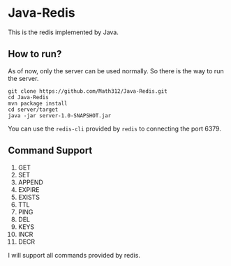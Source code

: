 # Java-Redis

This is the redis implemented by Java.

## How to run?

As of now, only the server can be used normally. So there is the way to run the server.

```
git clone https://github.com/Math312/Java-Redis.git
cd Java-Redis
mvn package install
cd server/target
java -jar server-1.0-SNAPSHOT.jar
```

You can use the `redis-cli` provided by `redis` to connecting the port 6379.

## Command Support

1. GET
2. SET
3. APPEND
4. EXPIRE
5. EXISTS
6. TTL
7. PING
8. DEL
9. KEYS
10. INCR
11. DECR

I will support all commands provided by redis.